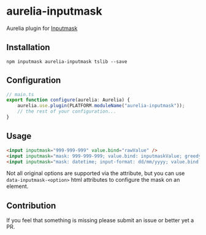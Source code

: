 # aurelia-inputmask
Aurelia plugin for [Inputmask](https://github.com/RobinHerbots/Inputmask)

## Installation

```
npm inputmask aurelia-inputmask tslib --save
```

## Configuration

```typescript
// main.ts
export function configure(aurelia: Aurelia) {
    aurelia.use.plugin(PLATFORM.moduleName("aurelia-inputmask"));
    // the rest of your configuration...
}
```

## Usage

```html
<input inputmask="999-999-999" value.bind="rawValue" />
<input inputmask="mask: 999-999-999; value.bind: inputmaskValue; greedy.bind: false; is-value-masked: true" value.bind="rawValue" />
<input inputmask="mask: datetime; input-format: dd/mm/yyyy; value.bind: inputmaskValue" value.bind="rawValue" />
```

Not all original options are supported via the attribute, but you can use `data-inputmask-<option>` html attributes to configure the mask on an element.

## Contribution

If you feel that something is missing please submit an issue or better yet a PR.
